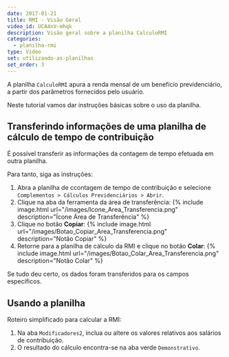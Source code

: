 ```yaml
---
date: 2017-01-21
title: RMI - Visão Geral
video_id: UCA4nV-mhqk
description: Visão geral sobre a planilha CalculoRMI
categories:
  - planilha-rmi
type: Video
set: utilizando-as-planilhas
set_order: 3
---
```


A planilha `CalculoRMI` apura a renda mensal de um benefício previdenciário, a partir dos parâmetros fornecidos pelo usuário.

Neste tutorial vamos dar instruções básicas sobre o uso da planilha.

## Transferindo informações de uma planilha de cálculo de tempo de contribuição

É possível transferir as informações da contagem de tempo efetuada em outra planilha.

Para tanto, siga as instruções:

1. Abra a planilha de ccontagem de tempo de contribuição e selecione `Complementos > Cálculos Previdenciários > Abrir`.
1. Clique na aba da ferramenta da área de transferência:
{% include image.html url="/images/Icone_Area_Transferencia.png" description="Ícone Área de Transferência" %}
1. Clique no botão **Copiar**:
{% include image.html url="/images/Botao_Copiar_Area_Transferencia.png" description="Notão Copiar" %}
1. Retorne para a planilha de cálculo da RMI e clique no botão **Colar**:
{% include image.html url="/images/Botao_Colar_Area_Transferencia.png" description="Notão Colar" %}

Se tudo deu certo, os dados foram transferidos para os campos específicos.

## Usando a planilha

Roteiro simplificado para calcular a RMI:

1. Na aba `Modificadores2`, inclua ou altere os valores relativos aos salários de contribuição.
1. O resultado do cálculo encontra-se na aba verde `Demonstrativo`.